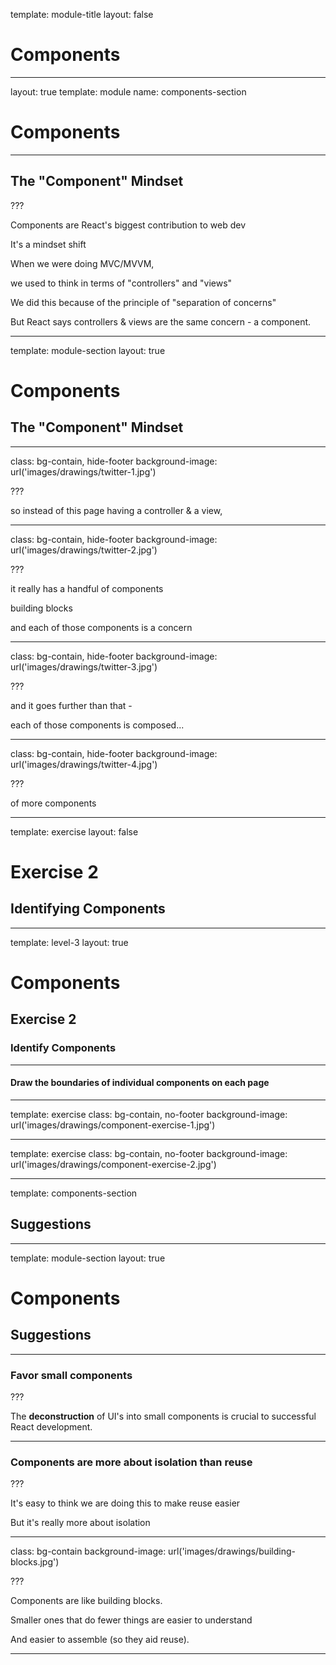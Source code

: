 template: module-title
layout: false

# Components

---

layout: true
template: module
name: components-section

# Components

---

## The "Component" Mindset

???

Components are React's biggest contribution to web dev

It's a mindset shift

When we were doing MVC/MVVM,

we used to think in terms of "controllers" and "views"

We did this because of the principle of "separation of concerns"

But React says controllers & views are the same concern - a component.

---

template: module-section
layout: true

# Components

## The "Component" Mindset

---

class: bg-contain, hide-footer
background-image: url('images/drawings/twitter-1.jpg')

???

so instead of this page having a controller & a view,

---

class: bg-contain, hide-footer
background-image: url('images/drawings/twitter-2.jpg')

???

it really has a handful of components

building blocks

and each of those components is a concern

---

class: bg-contain, hide-footer
background-image: url('images/drawings/twitter-3.jpg')

???

and it goes further than that -

each of those components is composed...

---

class: bg-contain, hide-footer
background-image: url('images/drawings/twitter-4.jpg')

???

of more components

---

template: exercise
layout: false

# Exercise 2

## Identifying Components

---

template: level-3
layout: true

# Components

## Exercise 2

### Identify Components

---

#### Draw the boundaries of individual components on each page

---

template: exercise
class: bg-contain, no-footer
background-image: url('images/drawings/component-exercise-1.jpg')

---

template: exercise
class: bg-contain, no-footer
background-image: url('images/drawings/component-exercise-2.jpg')

---

template: components-section

## Suggestions

---

template: module-section
layout: true

# Components

## Suggestions

---

### Favor small components

???

The **deconstruction** of UI's into small components is crucial to successful React development.

---

### Components are more about isolation than reuse

???

It's easy to think we are doing this to make reuse easier

But it's really more about isolation

---

class: bg-contain
background-image: url('images/drawings/building-blocks.jpg')

???

Components are like building blocks.

Smaller ones that do fewer things are easier to understand

And easier to assemble (so they aid reuse).

---
